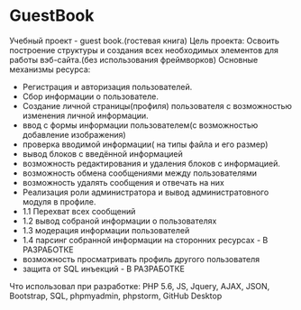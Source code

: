 # GuestBook
Учебный проект - guest book.(гостевая книга)
Цель проекта:
Освоить построение структуры и создания всех необходимых элементов для работы вэб-сайта.(без использования фреймворков)
Основные механизмы ресурса:
- Регистрация и авторизация пользователей.
- Сбор информации о пользователе.
- Создание личной страницы(профиля) пользователя с возможностью изменения личной информации.
- ввод с формы информации пользователем(с возможностью добавление изображения)
- проверка вводимой информации( на типы файла и его размер)
- вывод блоков с введённой информацией
- возможность редактирования и удаления блоков с информацией.
- возможность обмена сообщениями между пользователями
- возможность удалять сообщения и отвечать на них
- Реализация роли администратора и вывод администратовного модуля в профиле.
- 1.1 Перехват всех сообщений
- 1.2 вывод собраной информации о пользователях
- 1.3 модерация информации пользователей
- 1.4 парсинг собранной информации на сторонних ресурсах - В РАЗРАБОТКЕ
- возможность просматривать профиль другого пользователя
- защита от SQL инъекций - В РАЗРАБОТКЕ 

Что использовал при разработке:
PHP 5.6, JS, Jquery, AJAX, JSON, Bootstrap, SQL, phpmyadmin, phpstorm, GitHub Desktop

